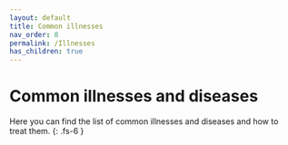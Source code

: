 ```yaml
---
layout: default
title: Common illnesses
nav_order: 8
permalink: /Illnesses
has_children: true
---
```


# Common illnesses and diseases

Here you can find the list of common illnesses and diseases and how to treat them.
{: .fs-6 }